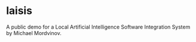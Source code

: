 # laisis
A public demo for a Local Artificial Intelligence Software Integration System by Michael Mordvinov.
